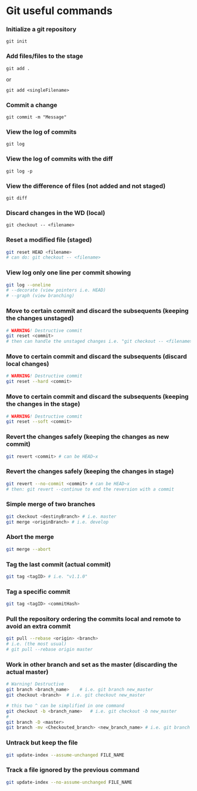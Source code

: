 # Git useful commands

### Initialize a git repository
```
git init
```

### Add files/files to the stage
```
git add .
```
or
```
git add <singleFilename>
```

### Commit a change
```
git commit -m "Message"
```

### View the log of commits
```
git log
```

### View the log of commits with the diff
```
git log -p
```

### View the difference of files (not added and not staged)
```
git diff
```

### Discard changes in the WD (local)
```
git checkout -- <filename>
```

### Reset a modified file (staged)
``` sh
git reset HEAD <filename>
# can do: git checkout -- <filename>
```

### View log only one line per commit showing
``` sh
git log --oneline
# --decorate (view pointers i.e. HEAD)
# --graph (view branching)
```

###  Move to certain commit and discard the subsequents (keeping the changes unstaged)
``` sh
# WARNING! Destructive commit
git reset <commit>
# then can handle the unstaged changes i.e. "git checkout -- <filename>"
```

###  Move to certain commit and discard the subsequents (discard local changes)
``` sh
# WARNING! Destructive commit
git reset --hard <commit>
```

###  Move to certain commit and discard the subsequents (keeping the changes in the stage)
``` sh
# WARNING! Destructive commit
git reset --soft <commit>
```

###  Revert the changes safely (keeping the changes as new commit)
``` sh
git revert <commit> # can be HEAD~x
```

###  Revert the changes safely (keeping the changes in stage)
``` sh
git revert --no-commit <commit> # can be HEAD~x
# then: git revert --continue to end the reversion with a commit
```

###  Simple merge of two branches
``` sh
git ckeckout <destinyBranch> # i.e. master
git merge <originBranch> # i.e. develop
```

###  Abort the merge
``` sh
git merge --abort
```

### Tag the last commit (actual commit)
``` sh
git tag <tagID> # i.e. "v1.1.0"
```

### Tag a specific commit
``` sh
git tag <tagID> <commitHash>
```

### Pull the repository ordering the commits local and remote to avoid an extra commit
``` sh
git pull --rebase <origin> <branch>
# i.e. (the most usual)
# git pull --rebase origin master
```

### Work in other branch and set as the master (discarding the actual master)
``` sh
# Warning! Destructive
git branch <branch_name>    # i.e. git branch new_master
git checkout <branch>  # i.e. git checkout new_master

# this two ^ can be simplified in one command
git checkout -b <branch_name>   # i.e. git checkout -b new_master
#
git branch -D <master>
git branch -mv <Checkouted_branch> <new_branch_name> # i.e. git branch -mv new_master master
```

### Untrack but keep the file
``` sh
git update-index --assume-unchanged FILE_NAME
```

### Track a file ignored by the previous command
``` sh
git update-index --no-assume-unchanged FILE_NAME
```
